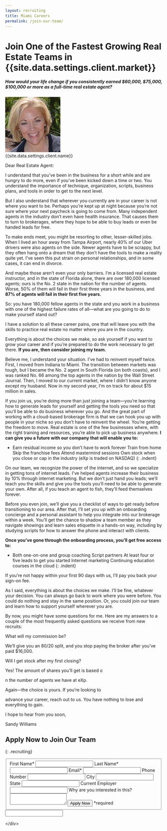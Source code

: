 ```yaml
---
layout: recruiting
title: Miami Careers
permalink: /join-our-team/
---
```


<div class="recruiting-page"><h1 class="join-us">Join One of the Fastest Growing Real Estate Teams in {{site.data.settings.client.market}}</h1><h5 class="join-us-subtitle">How would your life change if you consistently earned $60,000, $75,000, $100,000 or more as a full-time real estate agent?</h5><div class="recruiting-photo"><span class="client-image-container"><img alt="{{site.data.settings.client.name}}" class="client-image" src="/img/headshot.jpg" /> </span></div></div>

<figcaption class="caption">{{site.data.settings.client.name}}</figcaption>

Dear Real Estate Agent:

I understand that you’ve been in the business for a short while and are hungry to do more, even if you’ve been kicked down a time or two. You understand the importance of technique, organization, scripts, business plans, and tools in order to get to the next level.

But I also understand that wherever you currently are in your career is not where you want to be. Perhaps you’re kept up at night because you’re not sure where your next paycheck is going to come from. Many independent agents in the industry don’t even have health insurance. That causes them to turn to brokerages, where they hope to be able to buy leads or even be handed leads for free.

To make ends meet, you might be resorting to other, lesser-skilled jobs. When I lived an hour away from Tampa Airport, nearly 40% of our Uber drivers were also agents on the side. Newer agents have to be scrappy, but they often hang onto a dream that they don’t have the tools to make a reality quite yet. I’ve seen this put strain on personal relationships, and in some cases, it can end in divorce.

And maybe those aren’t even your only barriers. I’m a licensed real estate instructor, and in the state of Florida alone, there are over 180,000 licensed agents; ours is the No. 2 state in the nation for the number of agents. Worse, 50% of them will fail in their first three years in the business, and **87% of agents will fail in their first five years.**

So: you have 180,000 fellow agents in the state and you work in a business with one of the highest failure rates of all—what are you going to do to make yourself stand out?

I have a solution to all these career pains, one that will leave you with the skills to practice real estate no matter where you are in the country.

Everything is about the choices we make, so ask yourself if you want to grow your career and if you’re prepared to do the work necessary to get there. **If you are, then consider joining my team.**

Believe me, I understand your situation. I’ve had to reinvent myself twice. First, I moved from Indiana to Miami. The transition between markets was tough, but I became the No. 2 agent in South Florida (on both coasts), and I was ranked No. 66 among the top agents in the nation by the Wall Street Journal. Then, I moved to our current market, where I didn’t know anyone except my husband. Now in my second year, I’m on track for about $15 million in sales.

If you join us, you’re doing more than just joining a team—you’re learning how to generate leads for yourself and getting the tools you need so that you’ll be able to do business wherever you go. And the great part of working with a cloud-based brokerage firm is that we can hook you up with people in your niche so you don’t have to reinvent the wheel. You’re getting the freedom to move. Real estate is one of the few businesses where, with the right training and resources, you’re able to pick up business anywhere. **I can give you a future with our company that will enable you to:**

* Earn residual income so you don’t have to work forever Train from home Skip the franchise fees Attend mastermind sessions Own stock when you close or cap in the industry (eXp is traded on NASDAQ)
{: .indent}

On our team, we recognize the power of the internet, and so we specialize in getting tons of internet leads. I’ve helped agents increase their business by 10% through internet marketing. But we don’t just hand you leads; we’ll teach you the skills and give you the tools you’ll need to be able to generate your own. After all, if you teach an agent to fish, they’ll feed themselves forever.

Before you even join, we’ll give you a checklist of ways to get ready before transitioning to our area. After that, I’ll set you up with an onboarding concierge and a personal assistant to help you integrate into our brokerage within a week. You’ll get the chance to shadow a team member as they navigate showings and learn sales etiquette in a hands-on way, including by studying scripts for how to answer the phone and interact with clients.

**Once you’ve gone through the onboarding process, you’ll get free access to:**

* Both one-on-one and group coaching Script partners At least four or five leads to get you started Internet marketing Continuing education courses in the cloud
{: .indent}

If you’re not happy within your first 90 days with us, I’ll pay you back your sign-on fee.

As I said, everything is about the choices we make. I’ll be fine, whatever your decision. You can always go back to work where you were before. You could do nothing and stay in the same position. Or, you could join our team and learn how to support yourself wherever you are.

By now, you might have some questions for me. Here are my answers to a couple of the most frequently asked questions we receive from new recruits:

What will my commission be?

We’ll give you an 80/20 split, and you stop paying the broker after you’ve paid $16,000.

Will I get stock after my first closing?

Yes\! The amount of shares you’ll get is based o

n the number of agents we have at eXp.

Again—the choice is yours. If you’re looking to

advance your career, reach out to us. You have nothing to lose and everything to gain.

I hope to hear from you soon,

Sandy Williams

## Apply Now to Join Our Team
{: .recruiting}

<form method="post" class="home-value cta-forms" action="https://formspree.io/{{site.data.settings.client.email}}" onsubmit="return setReturn()"><fieldset><label for="firstname">First Name*</label> <input type="text" required="" name="firstname" /> <label for="lastname">Last Name*</label> <input type="text" required="" name="lastname" /> <label for="email">Email*</label> <input type="text" name="name" /> <label for="phone">Phone Number </label> <input type="tel" name="phone" /> <!--base32-c9gq6t9k68pkcd3jcwpp4rbkcmtk4-base32--><label for="city">City </label> <input type="text" name="city" /> <label for="state">State </label> <input type="text" name="state" /> <label for="employer">Current Employer </label> <input type="text" name="employer" /> <label for="message">Why are you interested in this? </label><textarea name="employer"></textarea> <!--base32-c9gq6t9k68pk8cbme5gq4uv4cguqachj70r2urk1edjk6cg-base32--><input class="submit light-light" type="submit" value="Apply Now" name="submitrecruitingForm" /> <span class="asterisk">*required</span></fieldset><!--base32-c9gq6t9k68pk8c9he1t7cxkecdkpedhpe9h6at3me5r7ee1kddhpwx9q71up4tb3f1u6mc3mdcwp6vkg6rw3gc1dc9gq6t9k68-base32--><div class="hidden"><input type="hidden" value="{{site.data.settings.client.email}}" name="_to" /> <input type="hidden" value="Recruiting Contact Request Message From Your Vyral Careers and Training Video Blog" name="_subject" /> <input type="text" name="_gotcha" /></div></form>

&lt;/div&gt;

&nbsp;